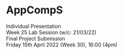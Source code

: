 # AppCompS
Individual Presentation <br>
Week 25 Lab Session (w/c: 21/03/22) <br>
Final Project Submission <br>
Friday 15th April 2022 (Week 30), 16:00 (4pm) <br>

